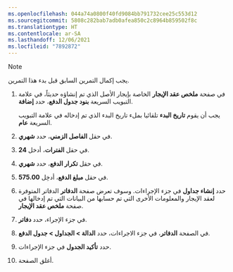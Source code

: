 ```yaml
---
ms.openlocfilehash: 044a74a0800f40fd9084bb791732cee25c553d12
ms.sourcegitcommit: 5808c282bab7adb0afea850c2c8964b859502f8c
ms.translationtype: HT
ms.contentlocale: ar-SA
ms.lasthandoff: 12/06/2021
ms.locfileid: "7892872"
---
```

> [!NOTE]
> يجب إكمال التمرين السابق قبل بدء هذا التمرين.

1.  في صفحة **ملخص عقد الإيجار** الخاصة بإيجار الأصل الذي تم إنشاؤه حديثاً، في علامة التبويب السريعة **بنود جدول الدفع**، حدد **إضافة**.
    
    يجب أن يقوم **تاريخ البدء** تلقائيا بملء تاريخ البدء الذي تم إدخاله في علامة التبويب السريعة **عام**.

3.  في حقل **الفاصل الزمني**، حدد **شهري**.
4.  في حقل **الفترات**، أدخل **24**.
5.  في حقل **تكرار الدفع**، حدد **شهري**.
6.  في حقل **مبلغ الدفع**، أدخِل **575.00**.
7.  حدد **إنشاء جداول** في جزء الإجراءات. وسوف تعرض صفحة **الدفاتر** الدفاتر المتوفرة لعقد الإيجار والمعلومات الأخرى التي تم حسابها من البيانات التي تم إدخالها في صفحة **ملخص عقد الإيجار**.
8.  في جزء الإجراء، حدد **دفاتر**.
9.  في الصفحة **الدفاتر**، في جزء الاجراءات، حدد **الدالة > الجداول > جدول الدفع**.
10. حدد **تأكيد الجدول** في جزء الإجراءات.
11. أغلق الصفحة.
